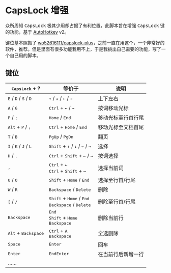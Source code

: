 # CapsLock 增强

众所周知 <kbd>CapsLock</kbd> 极其少用却占据了有利位置，此脚本旨在增强 <kbd>CapsLock</kbd> 键的功能，基于 [AutoHotkey](https://www.autohotkey.com/) v2。

键位基本照搬了 [wo52616111/capslock-plus](/wo52616111/capslock-plus)，之前一直在用这个，一个非常好的软件，推荐。但是里面有很多功能我用不上，于是我挑出自己需要的功能，写了一个自己用的脚本。

## 键位

| <kbd>CapsLock</kbd> + ? | 等价于 | 说明 |
| --- | --- | --- |
| <kbd>E</kbd> / <kbd>D</kbd> / <kbd>S</kbd> / <kbd>D</kbd> | <kbd>↑</kbd> / <kbd>↓</kbd> / <kbd>←</kbd> / <kbd>→</kbd> | 上下左右 |
| <kbd>A</kbd> / <kbd>G</kbd> | <kbd>Ctrl</kbd> + <kbd>←</kbd> / <kbd>→</kbd> | 按词移动光标  |
| <kbd>P</kbd> / <kbd>;</kbd> | <kbd>Home</kbd> / <kbd>End</kbd> | 移动光标至行首行尾 |
| <kbd>Alt</kbd> + <kbd>P</kbd> / <kbd>;</kbd> | <kbd>Ctrl</kbd> + <kbd>Home</kbd> / <kbd>End</kbd> | 移动光标至文档首尾 |
| <kbd>T</kbd> / <kbd>B</kbd> | <kbd>PgUp</kbd> / <kbd>PgDn</kbd> | 翻页 |
| <kbd>I</kbd> / <kbd>K</kbd> / <kbd>J</kbd> / <kbd>L</kbd> | <kbd>Shift</kbd> + <kbd>↑</kbd> / <kbd>↓</kbd> / <kbd>←</kbd> / <kbd>→</kbd> | 选择 |
| <kbd>H</kbd> / <kbd>.</kbd> | <kbd>Ctrl</kbd> + <kbd>Shift</kbd> + <kbd>←</kbd> / <kbd>→</kbd> | 按词选择 |
| <kbd>,</kbd> | <kbd>Ctrl</kbd> + <kbd>←</kbd><br><kbd>Ctrl</kbd> + <kbd>Shift</kbd> + <kbd>→</kbd> | 选择当前词 |
| <kbd>U</kbd> / <kbd>O</kbd> | <kbd>Shift</kbd> + <kbd>Home</kbd> / <kbd>End</kbd> | 选择至行首/行尾 |
| <kbd>W</kbd> / <kbd>R</kbd> | <kbd>Backspace</kbd> / <kbd>Delete</kbd> | 删除 |
| <kbd>\[</kbd> / <kbd>/</kbd> | <kbd>Shift</kbd> + <kbd>Home</kbd> / <kbd>End</kbd><br><kbd>Backspace</kbd> / <kbd>Delete</kbd> | 删除至行首/行尾 |
| <kbd>Backspace</kbd> | <kbd>End</kbd><br><kbd>Shift</kbd> + <kbd>Home</kbd><br><kbd>Backspace</kbd> | 删除当前行
| <kbd>Alt</kbd> + <kbd>Backspace</kbd> | <kbd>Ctrl</kbd> + <kbd>A</kbd><br><kbd>Backspace</kbd> | 全选删除
| <kbd>Space</kbd> | <kbd>Enter</kbd> | 回车
| <kbd>Enter</kbd> | <kbd>End</kbd><kbd>Enter</kbd> | 在当前行后新增一行
| …… |  |  |
